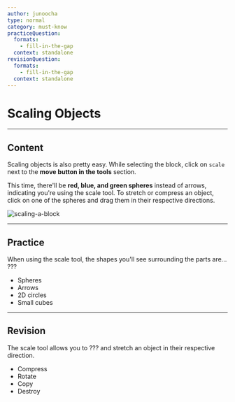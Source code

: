 ```yaml
---
author: junoocha
type: normal
category: must-know
practiceQuestion:
  formats:
    - fill-in-the-gap
  context: standalone
revisionQuestion:
  formats:
    - fill-in-the-gap
  context: standalone
---
```


# Scaling Objects

---

## Content
Scaling objects is also pretty easy. While selecting the block, click on `scale` next to the **move button in the tools** section. 

This time, there'll be **red, blue, and green spheres** instead of arrows, indicating you're using the scale tool. To stretch or compress an object, click on one of the spheres and drag them in their respective directions.

![scaling-a-block](https://img.enkipro.com/2f2fc02cde0974f5adfb0d5fc4d6bc21.png)

---

## Practice

When using the scale tool, the shapes you'll see surrounding the parts are... ???

- Spheres
- Arrows
- 2D circles
- Small cubes

---

## Revision

The scale tool allows you to ??? and stretch an object in their respective direction.

- Compress
- Rotate
- Copy
- Destroy